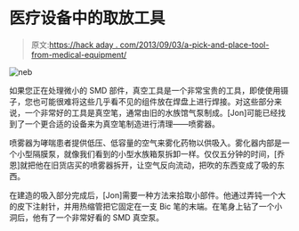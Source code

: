 # 医疗设备中的取放工具

> 原文:[https://hack aday . com/2013/09/03/a-pick-and-place-tool-from-medical-equipment/](https://hackaday.com/2013/09/03/a-pick-and-place-tool-from-medical-equipment/)

![neb](../Images/cac873d45da56c0abd8167432140e38f.png)

如果您正在处理微小的 SMD 部件，真空工具是一个非常宝贵的工具，即使使用镊子，您也可能很难将这些几乎看不见的组件放在焊盘上进行焊接。对这些部分来说，一个非常好的工具是真空笔，通常由旧的水族馆气泵制成。[Jon]可能已经找到了一个更合适的设备来为真空笔制造进行清理——喷雾器。

喷雾器为哮喘患者提供低压、低容量的空气来雾化药物以供吸入。雾化器内部是一个小型隔膜泵，就像我们看到的小型水族箱泵拆卸一样。仅仅五分钟的时间，[乔恩]就把他在旧货店买的喷雾器拆开，让空气反向流动，把吹的东西变成了吸的东西。

在建造的吸入部分完成后，[Jon]需要一种方法来拾取小部件。他通过弄钝一个大的皮下注射针，并用热缩管把它固定在一支 Bic 笔的末端。在笔身上钻了一个小洞后，他有了一个非常好看的 SMD 真空泵。